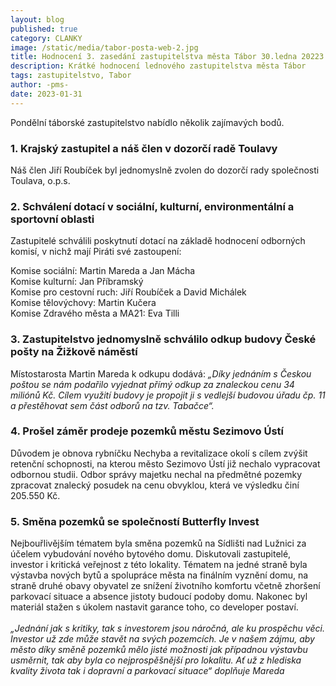 ```yaml
---
layout: blog
published: true
category: CLANKY
image: /static/media/tabor-posta-web-2.jpg
title: Hodnocení 3. zasedání zastupitelstva města Tábor 30.ledna 20223
description: Krátké hodnocení lednového zastupitelstva města Tábor
tags: zastupitelstvo, Tabor
author: -pms-
date: 2023-01-31
---
```


Pondělní táborské zastupitelstvo nabídlo několik zajímavých bodů.

### 1. Krajský zastupitel a náš člen v dozorčí radě Toulavy
Náš člen Jiří Roubíček byl jednomyslně zvolen do dozorčí rady společnosti Toulava, o.p.s.

### 2. Schválení dotací v sociální, kulturní, environmentální a sportovní oblasti
Zastupitelé schválili poskytnutí dotací na základě hodnocení odborných komisí, v nichž mají Piráti své zastoupení:

Komise sociální: Martin Mareda a Jan Mácha <br />
Komise kulturní: Jan Příbramský <br />
Komise pro cestovní ruch: Jiří Roubíček a David Michálek <br />
Komise tělovýchovy: Martin Kučera <br />
Komise Zdravého města a MA21: Eva Tilli <br />

### 3. Zastupitelstvo jednomyslně schválilo odkup budovy České pošty na Žižkově náměstí
Místostarosta Martin Mareda k odkupu dodává: _„Díky jednáním s Českou poštou se nám podařilo vyjednat přímý odkup za znaleckou cenu  34 miliónů Kč. Cílem využití budovy je propojit ji s vedlejší budovou úřadu čp. 11 a přestěhovat sem část odborů na tzv. Tabačce“._

### 4. Prošel záměr prodeje pozemků městu Sezimovo Ústí
Důvodem je obnova rybníčku Nechyba a revitalizace okolí s cílem zvýšit retenční schopnosti, na kterou město Sezimovo Ústí již nechalo vypracovat odbornou studii. Odbor správy majetku nechal na předmětné pozemky zpracovat znalecký posudek na cenu obvyklou, která ve výsledku činí 
205.550 Kč.

### 5. Směna pozemků se společností Butterfly Invest
Nejbouřlivějším tématem byla směna pozemků na Sídlišti nad Lužnici za účelem vybudování nového bytového domu. Diskutovali zastupitelé, investor i kritická veřejnost z této lokality. Tématem na jedné straně byla výstavba nových bytů  a spolupráce města na finálním vyznění  domu, na straně druhé obavy obyvatel ze snížení životního komfortu včetně zhoršení parkovací situace a absence jistoty budoucí podoby domu. Nakonec byl materiál stažen s úkolem nastavit garance toho, co developer postaví.  
 <br />
_„Jednání jak s kritiky, tak s investorem jsou náročná, ale ku prospěchu věci. Investor už zde může stavět na svých pozemcích. Je v našem zájmu, aby město díky směně pozemků mělo jisté možnosti jak případnou výstavbu usměrnit, tak aby byla co nejprospěšnější pro lokalitu. Ať už z hlediska kvality života tak i  dopravní a parkovací  situace“ doplňuje Mareda_


